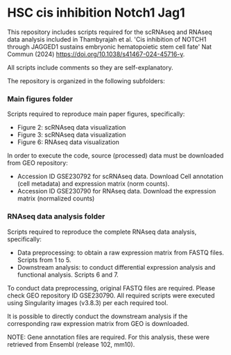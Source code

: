 # HSC cis inhibition Notch1 Jag1
This repository includes scripts required for the scRNAseq and RNAseq data analysis included in Thambyrajah et al. 
'Cis inhibition of NOTCH1 through JAGGED1 sustains embryonic hematopoietic stem cell fate' Nat Commun (2024)
https://doi.org/10.1038/s41467-024-45716-y.

All scripts include comments so they are self-explanatory.

The repository is organized in the following subfolders:

### Main figures folder
Scripts required to reproduce main paper figures, specifically:
- Figure 2: scRNAseq data visualization
- Figure 3: scRNAseq data visualization
- Figure 6: RNAseq data visualization

In order to execute the code, source (processed) data must be downloaded from GEO repository:

- Accession ID GSE230792 for scRNAseq data. Download Cell annotation (cell metadata) and expression matrix (norm counts).
- Accession ID GSE230790 for RNAseq data. Download the expression matrix (normalized counts)

### RNAseq data analysis folder
Scripts required to reproduce the complete RNAseq data analysis, specifically:

- Data preprocessing: to obtain a raw expression matrix from FASTQ files. Scripts from 1 to 5.
- Downstream analysis: to conduct differential expression analysis and functional analysis. Scripts 6 and 7.

To conduct data preprocessing, original FASTQ files are required. Please check GEO repository ID GSE230790. All required
scripts were executed using Singularity images (v3.8.3) per each required tool.

It is possible to directly conduct the downstream analysis if the corresponding raw expression matrix from GEO is downloaded.

NOTE: Gene annotation files are required. For this analysis, these were retrieved from Ensembl (release 102, mm10).
